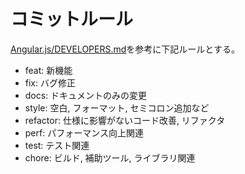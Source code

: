 # コミットルール

[Angular.js/DEVELOPERS.md](https://github.com/angular/angular.js/blob/master/DEVELOPERS.md#type)を参考に下記ルールとする。

- feat: 新機能
- fix: バグ修正
- docs: ドキュメントのみの変更
- style: 空白, フォーマット, セミコロン追加など
- refactor: 仕様に影響がないコード改善, リファクタ
- perf: パフォーマンス向上関連
- test: テスト関連
- chore: ビルド, 補助ツール, ライブラリ関連